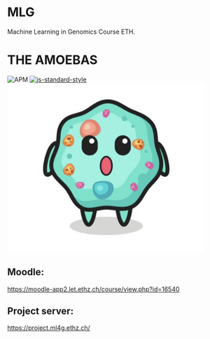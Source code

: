 # MLG
Machine Learning in Genomics Course ETH.

# THE AMOEBAS

![APM](https://img.shields.io/apm/l/vim-mode) 
[![js-standard-style](https://img.shields.io/badge/code%20style-standard-brightgreen.svg?style=flat)](https://github.com/feross/standard)
<img src="amoeba.png" width="450">

## Moodle: 
https://moodle-app2.let.ethz.ch/course/view.php?id=16540

## Project server:
https://project.ml4g.ethz.ch/
